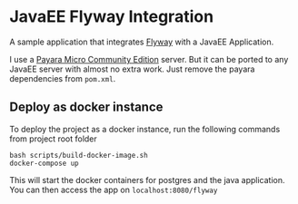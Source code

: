 # JavaEE Flyway Integration

A sample application that integrates [Flyway](https://flywaydb.org) with a JavaEE Application.

I use
a [Payara Micro Community Edition](https://www.payara.fish/products/payara-platform-community/)
server. But it can be ported to any JavaEE server with almost no extra work. Just remove the payara
dependencies from `pom.xml`.

## Deploy as docker instance

To deploy the project as a docker instance, run the following commands from project root folder

```shell
bash scripts/build-docker-image.sh
docker-compose up
```

This will start the docker containers for postgres and the java application. You can then access the
app on `localhost:8080/flyway`


